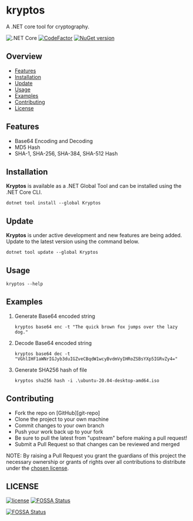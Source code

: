 # kryptos
A .NET core tool for cryptography.

![.NET Core](https://github.com/vijayshinva/kryptos/workflows/.NET%20Core/badge.svg)
[![CodeFactor](https://www.codefactor.io/repository/github/vijayshinva/kryptos/badge)](https://www.codefactor.io/repository/github/vijayshinva/kryptos)
[![NuGet version](https://badge.fury.io/nu/Kryptos.svg)](https://badge.fury.io/nu/Kryptos)

## Overview
- [Features](#features)
- [Installation](#installation)
- [Update](#update)
- [Usage](#usage)
- [Examples](#examples)
- [Contributing](#contributing)
- [License](#license)

## Features
- Base64 Encoding and Decoding
- MD5 Hash
- SHA-1, SHA-256, SHA-384, SHA-512 Hash

## Installation

**Kryptos** is available as a .NET Global Tool and can be installed using the .NET Core CLI.

```
dotnet tool install --global Kryptos
```

## Update
**Kryptos** is under active development and new features are being added. Update to the latest version using the command below.
```
dotnet tool update --global Kryptos
```

## Usage

```
kryptos --help
```

## Examples
1. Generate Base64 encoded string
    ```
    kryptos base64 enc -t "The quick brown fox jumps over the lazy dog."
    ```
2. Decode Base64 encoded string
    ```
    kryptos base64 dec -t "VGhlIHF1aWNrIGJyb3duIGZveCBqdW1wcyBvdmVyIHRoZSBsYXp5IGRvZy4="
    ```
3. Generate SHA256 hash of file
    ```
    kryptos sha256 hash -i .\ubuntu-20.04-desktop-amd64.iso
    ```

## Contributing
- Fork the repo on [GitHub][git-repo]
- Clone the project to your own machine
- Commit changes to your own branch
- Push your work back up to your fork
- Be sure to pull the latest from "upstream" before making a pull request!
- Submit a Pull Request so that changes can be reviewed and merged

NOTE: By raising a Pull Request you grant the guardians of this project the necessary ownership or grants of rights over all contributions to distribute under the [chosen license](https://github.com/vijayshinva/kryptos/blob/main/LICENSE).

## LICENSE
[![license](https://img.shields.io/github/license/vijayshinva/kryptos.svg)](https://github.com/vijayshinva/kryptos/blob/main/LICENSE)
[![FOSSA Status](https://app.fossa.com/api/projects/git%2Bgithub.com%2Fvijayshinva%2Fkryptos.svg?type=shield)](https://app.fossa.com/projects/git%2Bgithub.com%2Fvijayshinva%2Fkryptos?ref=badge_shield)

[![FOSSA Status](https://app.fossa.com/api/projects/git%2Bgithub.com%2Fvijayshinva%2Fkryptos.svg?type=large)](https://app.fossa.com/projects/git%2Bgithub.com%2Fvijayshinva%2Fkryptos?ref=badge_large)
